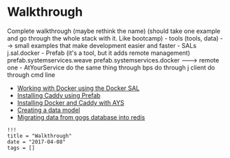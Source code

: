 # Walkthrough

Complete walkthrough (maybe rethink the name)
    (should take one example and go through the whole stack with it. Like bootcamp)
    - tools (tools, data) --> small examples that make development easier and faster
    - SALs
        j.sal.docker
    - Prefab (it's a tool, but it adds remote management)
        prefab.systemservices.weave
        prefab.systemservices.docker ---> remote one
    - AtYourService
        do the same thing through bps
        do through j client
        do through cmd line


* [Working with Docker using the Docker SAL](SAL/Docker.md)
* [Installing Caddy using Prefab](Prefab/install_caddy_on_docker.md)
* [Installing Docker and Caddy with AYS](AYS/Install_docker_and_caddy.md)
* [Creating a data model](/Models/Creating_data_model.md)
* [Migrating data from gogs database into redis](/Models/Migrating_data_from_gogs.md)


```
!!!
title = "Walkthrough"
date = "2017-04-08"
tags = []
```
